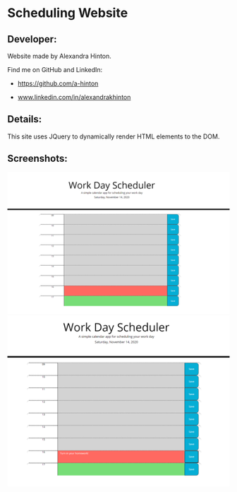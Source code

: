 # Scheduling Website

## Developer:
Website made by Alexandra Hinton.

Find me on GitHub and LinkedIn:

* https://github.com/a-hinton

* www.linkedin.com/in/alexandrakhinton

## Details:
This site uses JQuery to dynamically render HTML elements to the DOM.

## Screenshots:
![landing-page](./assets/images/landing-page.png)
![demo-tasks](./assets/images/demo-task.png)